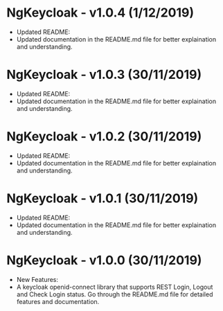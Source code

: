 # NgKeycloak - v1.0.4 (1/12/2019)
* Updated README:
* Updated documentation in the README.md file for better explaination and understanding.

# NgKeycloak - v1.0.3 (30/11/2019)
* Updated README:
* Updated documentation in the README.md file for better explaination and understanding.

# NgKeycloak - v1.0.2 (30/11/2019)
* Updated README:
* Updated documentation in the README.md file for better explaination and understanding.

# NgKeycloak - v1.0.1 (30/11/2019)
* Updated README:
* Updated documentation in the README.md file for better explaination and understanding.

# NgKeycloak - v1.0.0 (30/11/2019)
* New Features:
* A keycloak openid-connect library that supports REST Login, Logout and Check Login status. Go through the README.md file for detailed features and documentation.